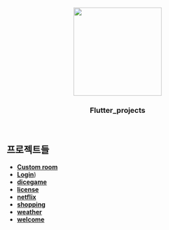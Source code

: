 
<h1 align="center">
	<img
		width="200"
		src="https://user-images.githubusercontent.com/89582664/203874060-03b3be4f-7215-47d1-bd1e-44e8d4248459.png">
</h1>

<h3 align="center">
	Flutter_projects
</h3>

<br>

## 프로젝트들

- [**Custom room**](https://github.com/Lovingcats/Flutter_project/tree/master/Custom%20room)
- [**Login**](https://github.com/Lovingcats/Flutter_project/tree/master/Login/login))
- [**dicegame**](https://github.com/Lovingcats/Flutter_project/tree/master/license/license)
- [**license**](https://github.com/Lovingcats/Flutter_project/tree/master/license/license)
- [**netflix**](https://github.com/Lovingcats/Flutter_project/tree/master/netflix/netflix)
- [**shopping**](https://github.com/Lovingcats/Flutter_project/tree/master/shopping/shopping)
- [**weather**](https://github.com/Lovingcats/Flutter_project/tree/master/weather)
- [**welcome**](https://github.com/Lovingcats/Flutter_project/tree/master/welcome/welcome)
<br>
